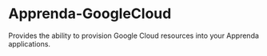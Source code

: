 # Apprenda-GoogleCloud
Provides the ability to provision Google Cloud resources into your Apprenda applications.
